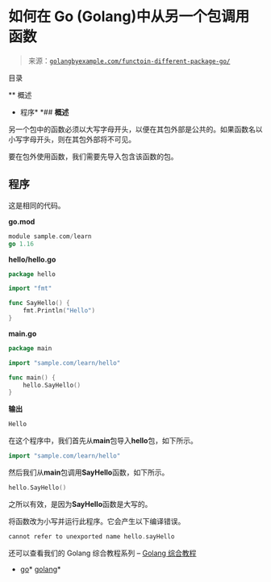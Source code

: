 <!--yml

类别：未分类

日期：2024-10-13 06:34:39

-->

# 如何在 Go (Golang)中从另一个包调用函数

> 来源：[`golangbyexample.com/functoin-different-package-go/`](https://golangbyexample.com/functoin-different-package-go/)

目录

**   概述

+   程序*  *## **概述**

另一个包中的函数必须以大写字母开头，以便在其包外部是公共的。如果函数名以小写字母开头，则在其包外部将不可见。

要在包外使用函数，我们需要先导入包含该函数的包。

## **程序**

这是相同的代码。

**go.mod**

```go
module sample.com/learn
go 1.16
```

**hello/hello.go**

```go
package hello

import "fmt"

func SayHello() {
	fmt.Println("Hello")
}
```

**main.go**

```go
package main

import "sample.com/learn/hello"

func main() {
    hello.SayHello()
}
```

**输出**

```go
Hello
```

在这个程序中，我们首先从**main**包导入**hello**包，如下所示。

```go
import "sample.com/learn/hello"
```

然后我们从**main**包调用**SayHello**函数，如下所示。

```go
hello.SayHello()
```

之所以有效，是因为**SayHello**函数是大写的。

将函数改为小写并运行此程序。它会产生以下编译错误。

```go
cannot refer to unexported name hello.sayHello
```

还可以查看我们的 Golang 综合教程系列 – [Golang 综合教程](https://golangbyexample.com/golang-comprehensive-tutorial/)

+   [go](https://golangbyexample.com/tag/go/)*   [golang](https://golangbyexample.com/tag/golang/)*
